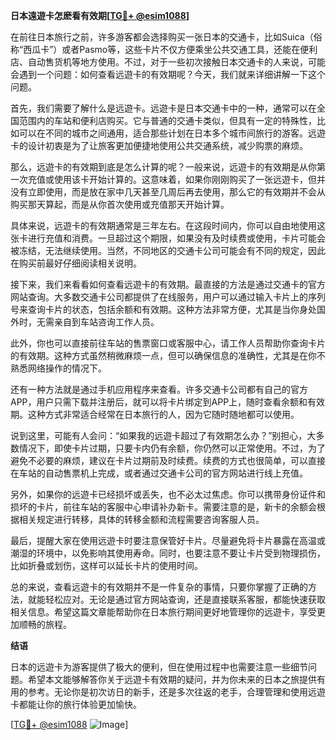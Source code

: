 **日本遠遊卡怎麽看有效期[[TG💪+ @esim1088](https://t.me/s/esim1088)]**

在前往日本旅行之前，许多游客都会选择购买一张日本的交通卡，比如Suica（俗称“西瓜卡”）或者Pasmo等，这些卡片不仅方便乘坐公共交通工具，还能在便利店、自动售货机等地方使用。不过，对于一些初次接触日本交通卡的人来说，可能会遇到一个问题：如何查看远遊卡的有效期呢？今天，我们就来详细讲解一下这个问题。

首先，我们需要了解什么是远遊卡。远遊卡是日本交通卡中的一种，通常可以在全国范围内的车站和便利店购买。它与普通的交通卡类似，但具有一定的特殊性，比如可以在不同的城市之间通用，适合那些计划在日本多个城市间旅行的游客。远遊卡的设计初衷是为了让旅客更加便捷地使用公共交通系统，减少购票的麻烦。

那么，远遊卡的有效期到底是怎么计算的呢？一般来说，远遊卡的有效期是从你第一次充值或使用该卡开始计算的。这意味着，如果你刚刚购买了一张远遊卡，但并没有立即使用，而是放在家中几天甚至几周后再去使用，那么它的有效期并不会从购买那天算起，而是从你首次使用或充值那天开始计算。

具体来说，远遊卡的有效期通常是三年左右。在这段时间内，你可以自由地使用这张卡进行充值和消费。一旦超过这个期限，如果没有及时续费或使用，卡片可能会被冻结，无法继续使用。当然，不同地区的交通卡公司可能会有不同的规定，因此在购买前最好仔细阅读相关说明。

接下来，我们来看看如何查看远遊卡的有效期。最直接的方法是通过交通卡的官方网站查询。大多数交通卡公司都提供了在线服务，用户可以通过输入卡片上的序列号来查询卡片的状态，包括余额和有效期。这种方法非常方便，尤其是当你身处国外时，无需亲自到车站咨询工作人员。

此外，你也可以直接前往车站的售票窗口或客服中心，请工作人员帮助你查询卡片的有效期。这种方式虽然稍微麻烦一点，但可以确保信息的准确性，尤其是在你不熟悉网络操作的情况下。

还有一种方法就是通过手机应用程序来查看。许多交通卡公司都有自己的官方APP，用户只需下载并注册后，就可以将卡片绑定到APP上，随时查看余额和有效期。这种方式非常适合经常在日本旅行的人，因为它随时随地都可以使用。

说到这里，可能有人会问：“如果我的远遊卡超过了有效期怎么办？”别担心，大多数情况下，即使卡片过期，只要卡内仍有余额，你仍然可以正常使用。不过，为了避免不必要的麻烦，建议在卡片过期前及时续费。续费的方式也很简单，可以直接在车站的自动售票机上完成，或者通过交通卡公司的官方网站进行线上充值。

另外，如果你的远遊卡已经损坏或丢失，也不必太过焦虑。你可以携带身份证件和损坏的卡片，前往车站的客服中心申请补办新卡。需要注意的是，新卡的余额会根据相关规定进行转移，具体的转移金额和流程需要咨询客服人员。

最后，提醒大家在使用远遊卡时要注意保管好卡片。尽量避免将卡片暴露在高温或潮湿的环境中，以免影响其使用寿命。同时，也要注意不要让卡片受到物理损伤，比如折叠或划伤，这样可以延长卡片的使用时间。

总的来说，查看远遊卡的有效期并不是一件复杂的事情，只要你掌握了正确的方法，就能轻松应对。无论是通过官方网站查询，还是直接联系客服，都能快速获取相关信息。希望这篇文章能帮助你在日本旅行期间更好地管理你的远遊卡，享受更加顺畅的旅程。

**结语**

日本的远遊卡为游客提供了极大的便利，但在使用过程中也需要注意一些细节问题。希望本文能够解答你关于远遊卡有效期的疑问，并为你未来的日本之旅提供有用的参考。无论你是初次访日的新手，还是多次往返的老手，合理管理和使用远遊卡都能让你的旅行体验更加愉快。

[[TG💪+ @esim1088](https://t.me/s/esim1088) ![Image](https://i.postimg.cc/4NQfJmqS/Snipaste-2025-05-13-00-14-12.png)]